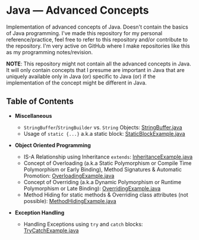 # Java &mdash; Advanced Concepts

Implementation of advanced concepts of Java. Doesn't contain the basics of Java programming. I've made this repository for my personal reference/practice, feel free to refer to this repository and/or contribute to the repository. I'm very active on GitHub where I make repositories like this as my programming notes/revision.

**NOTE**: This repository might not contain all the advanced concepts in Java. It will only contain concepts that I presume are important in Java that are uniquely available only in Java (or) specific to Java (or) if the implementation of the concept might be different in Java.

## Table of Contents

- **Miscellaneous**
  - `StringBuffer`/`StringBuilder` vs. `String` Objects: [StringBuffer.java](https://github.com/Ch-sriram/java-advanced-concepts/blob/master/misc/StringBuffer/StringBufferExample.java)
  - Usage of `static {...}` a.k.a static block: [StaticBlockExample.java](https://github.com/Ch-sriram/java-advanced-concepts/blob/master/misc/StaticBlock/StaticBlockExample.java)

- **Object Oriented Programming**
  - IS-A Relationship using Inheritance `extends`: [InheritanceExample.java](https://github.com/Ch-sriram/java-advanced-concepts/blob/master/oop/InheritanceExample/InheritanceExample.java)
  - Concept of Overloading (a.k.a Static Polymorphism or Compile Time Polymorphism or Early Binding), Method Signatures & Automatic Promotion: [OverloadingExample.java](https://github.com/Ch-sriram/java-advanced-concepts/blob/master/oop/Overloading/OverloadingExample.java)
  - Concept of Overriding (a.k.a Dynamic Polymorphism or Runtime Polymorphism or Late Binding): [OverridingExample.java](https://github.com/Ch-sriram/java-advanced-concepts/blob/master/oop/Overriding/OverridingExample.java)
  - Method Hiding for static methods & Overriding class attributes (not possible): [MethodHidingExample.java](https://github.com/Ch-sriram/java-advanced-concepts/blob/master/oop/MethodHiding/MethodHidingExample.java)

- **Exception Handling**
  - Handling Exceptions using `try` and `catch` blocks: [TryCatchExample.java](https://github.com/Ch-sriram/java-advanced-concepts/blob/master/exceptions/TryCatch/TryCatchExample.java)
